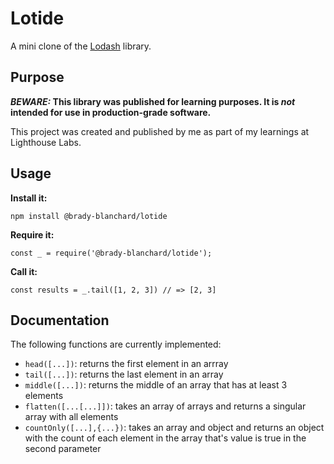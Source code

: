 # Lotide

A mini clone of the [Lodash](https://lodash.com) library.

## Purpose

**_BEWARE:_ This library was published for learning purposes. It is _not_ intended for use in production-grade software.**

This project was created and published by me as part of my learnings at Lighthouse Labs. 

## Usage

**Install it:**

`npm install @brady-blanchard/lotide`

**Require it:**

`const _ = require('@brady-blanchard/lotide');`

**Call it:**

`const results = _.tail([1, 2, 3]) // => [2, 3]`

## Documentation

The following functions are currently implemented:

* `head([...])`: returns the first element in an arrray
* `tail([...])`: returns the last element in an array
* `middle([...])`: returns the middle of an array that has at least 3 elements
* `flatten([...[...]])`: takes an array of arrays and returns a singular array with all elements
* `countOnly([...],{...})`: takes an array and object and returns an object with the count of each element in the array that's value is true in the second parameter